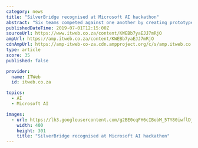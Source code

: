 ```yaml
---
category: news
title: "SilverBridge recognised at Microsoft AI hackathon"
abstract: "Six teams competed against one another by creating prototypes and presentations using Microsoft Azure AI services. “The SilverBridge developers used the cognitive Services Vision API (application programming interface) with a specific focus on facial ..."
publishedDateTime: 2019-07-01T12:15:00Z
sourceUrl: https://www.itweb.co.za/content/KWEBb7yaEJJ7mRjO
ampUrl: https://amp.itweb.co.za/content/KWEBb7yaEJJ7mRjO
cdnAmpUrl: https://amp-itweb-co-za.cdn.ampproject.org/c/s/amp.itweb.co.za/content/KWEBb7yaEJJ7mRjO
type: article
score: 35
published: false

provider:
  name: ITWeb
  id: itweb.co.za

topics:
  - AI
  - Microsoft AI

images:
  - url: https://lh3.googleusercontent.com/g2BE0cqFH6cIBobM_5TY80iwflDjm4eM-iGLZAiE213mZvCU3mcE2BW7URUb2_b2Mge9xUpGhXVP61c4jFJ7-lJ3=w400-h301-c
    width: 400
    height: 301
    title: "SilverBridge recognised at Microsoft AI hackathon"
---
```

